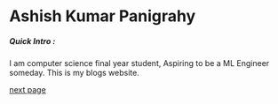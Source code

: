 # Ashish Kumar Panigrahy
##### Quick Intro :
I am computer science final year student, Aspiring to be a ML Engineer someday. This is my blogs website.




[next page](./blog1.md)
